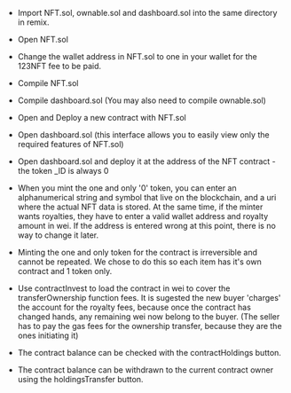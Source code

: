 - Import NFT.sol, ownable.sol and dashboard.sol into the same directory in remix. 

- Open NFT.sol

- Change the wallet address in NFT.sol to one in your wallet for the 123NFT fee to be paid.

- Compile NFT.sol

- Compile dashboard.sol (You may also need to compile ownable.sol)

- Open and Deploy a new contract with NFT.sol

- Open dashboard.sol (this interface allows you to easily view only the required features of NFT.sol)

- Open dashboard.sol and deploy it at the address of the NFT contract - the token _ID is always 0

- When you mint the one and only '0' token, you can enter an alphanumerical string and symbol that live on the blockchain, and a uri where the actual NFT data is stored. At the same time, if the minter wants royalties, they have to enter a valid wallet address and royalty amount in wei. If the address is entered wrong at this point, there is no way to change it later.

- Minting the one and only token for the contract is irreversible and cannot be repeated. We chose to do this so each item has it's own contract and 1 token only.

- Use contractInvest to load the contract in wei to cover the transferOwnership function fees. It is sugested the new buyer 'charges' the account for the royalty fees, because once the contract has changed hands, any remaining wei now belong to the buyer. (The seller has to pay the gas fees for the ownership transfer, because they are the ones initiating it)

- The contract balance can be checked with the contractHoldings button.

- The contract balance can be withdrawn to the current contract owner using the holdingsTransfer button.


